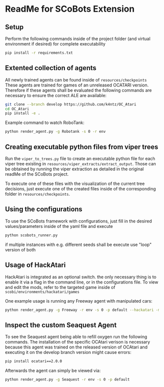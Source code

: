 # ReadMe for SCoBots Extension
## Setup
Perform the following commands inside of the project folder (and virtual environment if desired) for complete executability
```bash
pip install -r requirements.txt
```


## Extented collection of agents
All newly trained agents can be found inside of ```resources/checkpoints```
These agents are trained for games of an unreleased OCATARI version. Therefore if these agents shall be evaluated the following commands are necessary to ensure the correct ALE are available:
```bash
git clone --branch develop https://github.com/k4ntz/OC_Atari
cd OC_Atari
pip install -e .
```

Example command to watch RoboTank:
```bash
python render_agent.py -g Robotank -s 0 -r env
```

## Creating executable python files from viper trees
Run the ```viper_to_trees.py``` file to create an executable python file for each viper tree existing in ```resources/viper_extracts/extract_output```.
Those can be obtained by running the viper extraction as detailed in the original readMe of the SCoBots project.

To execute one of these files with the visualization of the current tree decisions, just execute one of the created files inside of the corresponding folder in ```resources/checkpoints```.

## Using the configurations
To use the SCoBots framework with configurations, just fill in the desired values/parameters inside of the yaml file and execute
```bash
python scobots_runner.py
```

if multiple instances with e.g. different seeds shall be execute use "loop" version of both


## Usage of HackAtari
HackAtari is integrated as an optional switch. the only necessary thing is to enable it via a flag in the command line, or in the configurations file.
To view and edit the mods, refer to the targeted game inside of ```scobi/environments/hackatari/games```

One example usage is running any Freeway agent with manipulated cars:
```bash
python render_agent.py -g Freeway -r env -s 0 -p default --hackatari -mods speed1
```

## Inspect the custom Seaquest Agent
To see the Seaquest agent being able to refill oxygen run the following commands. The installation of the specific OCAtari verison is necessary because this agent was trained on the released version of OCAtari and executing it on the develop branch version might cause errors:
```bash
pip install ocatari==2.0.0
```

Afterwards the agent can simply be viewed via:
```bash
python render_agent.py -g Seaquest -r env -s 0 -p default
```